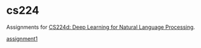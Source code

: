 # cs224
Assignments for [CS224d: Deep Learning for Natural Language Processing](http://cs224d.stanford.edu/index.html).


[assignment1](http://cs224d.stanford.edu/assignment1/assignment1_old.pdf)